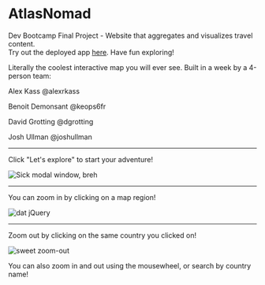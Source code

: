 # AtlasNomad
Dev Bootcamp Final Project - Website that aggregates and visualizes travel content.  
Try out the deployed app [here](atlas-nomad.herokuapp.com). Have fun exploring!

Literally the coolest interactive map you will ever see. Built in a week by a 4-person team:

Alex Kass @alexrkass

Benoit Demonsant @keops6fr

David Grotting @dgrotting

Josh Ullman @joshullman

***

Click "Let's explore" to start your adventure!

![Sick modal window, breh](https://i.imgur.com/E1wE03u.gif)

***

You can zoom in by clicking on a map region!

![dat jQuery](https://i.imgur.com/io8oko4.gif)

***

Zoom out by clicking on the same country you clicked on!

![sweet zoom-out](https://i.imgur.com/vJ8MzQl.gif)


You can also zoom in and out using the mousewheel, or search by country name!

